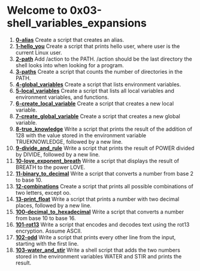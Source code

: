 # Welcome to 0x03-shell_variables_expansions #
1. **[0-alias](https://github.com/SamuelAmihere/alx-system_engineering-devops/blob/master/0x03-shell_variables_expansions/0-alias)** Create a script that creates an alias.
2. **[1-hello_you](https://github.com/SamuelAmihere/alx-system_engineering-devops/blob/master/0x03-shell_variables_expansions/1-hello_you)** Create a script that prints hello user, where user is the current Linux user.
3. **[2-path](https://github.com/SamuelAmihere/alx-system_engineering-devops/blob/master/0x03-shell_variables_expansions/2-path)** Add /action to the PATH. /action should be the last directory the shell looks into when looking for a program.
4. **[3-paths](https://github.com/SamuelAmihere/alx-system_engineering-devops/blob/master/0x03-shell_variables_expansions/3-paths)** Create a script that counts the number of directories in the PATH.
5. **[4-global_variables](https://github.com/SamuelAmihere/alx-system_engineering-devops/blob/master/0x03-shell_variables_expansions/4-global_variables)** Create a script that lists environment variables.
6. **[5-local_variables](https://github.com/SamuelAmihere/alx-system_engineering-devops/blob/master/0x03-shell_variables_expansions/5-local_variables)** Create a script that lists all local variables and environment variables, and functions.
7. **[6-create_local_variable](https://github.com/SamuelAmihere/alx-system_engineering-devops/blob/master/0x03-shell_variables_expansions/6-create_local_variable)** Create a script that creates a new local variable.
8. **[7-create_global_variable](https://github.com/SamuelAmihere/alx-system_engineering-devops/blob/master/0x03-shell_variables_expansions/7-create_global_variable)** Create a script that creates a new global variable.
9. **[8-true_knowledge](https://github.com/SamuelAmihere/alx-system_engineering-devops/blob/master/0x03-shell_variables_expansions/8-true_knowledge)** Write a script that prints the result of the addition of 128 with the value stored in the environment variable TRUEKNOWLEDGE, followed by a new line.
10. **[9-divide_and_rule](https://github.com/SamuelAmihere/alx-system_engineering-devops/blob/master/0x03-shell_variables_expansions/9-divide_and_rule)** Write a script that prints the result of POWER divided by DIVIDE, followed by a new line.
11. **[10-love_exponent_breath](https://github.com/SamuelAmihere/alx-system_engineering-devops/blob/master/0x03-shell_variables_expansions/10-love_exponent_breath)** Write a script that displays the result of BREATH to the power LOVE.
12. **[11-binary_to_decimal](https://github.com/SamuelAmihere/alx-system_engineering-devops/blob/master/0x03-shell_variables_expansions/11-binary_to_decimal)** Write a script that converts a number from base 2 to base 10.
13. **[12-combinations](https://github.com/SamuelAmihere/alx-system_engineering-devops/blob/master/0x03-shell_variables_expansions/12-combinations)** Create a script that prints all possible combinations of two letters, except oo.
14. **[13-print_float](https://github.com/SamuelAmihere/alx-system_engineering-devops/blob/master/0x03-shell_variables_expansions/13-print_float)** Write a script that prints a number with two decimal places, followed by a new line.
15. **[100-decimal_to_hexadecimal](https://github.com/SamuelAmihere/alx-system_engineering-devops/blob/master/0x03-shell_variables_expansions/100-decimal_to_hexadecimal)** Write a script that converts a number from base 10 to base 16.
16. **[101-rot13](https://github.com/SamuelAmihere/alx-system_engineering-devops/blob/master/0x03-shell_variables_expansions/101-rot13)** Write a script that encodes and decodes text using the rot13 encryption. Assume ASCII.
17. **[102-odd](https://github.com/SamuelAmihere/alx-system_engineering-devops/blob/master/0x03-shell_variables_expansions/102-odd)** Write a script that prints every other line from the input, starting with the first line.
18. **[103-water_and_stir](https://github.com/SamuelAmihere/alx-system_engineering-devops/blob/master/0x03-shell_variables_expansions/103-water_and_stir)** Write a shell script that adds the two numbers stored in the environment variables WATER and STIR and prints the result.

